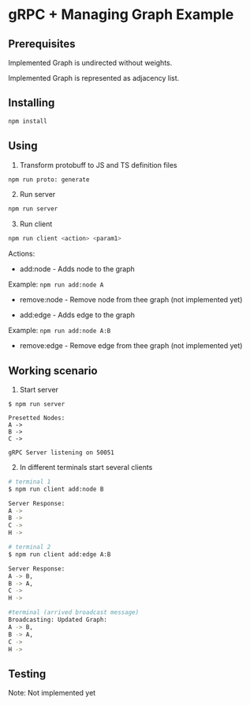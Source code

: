 # gRPC + Managing Graph Example

## Prerequisites

Implemented Graph is undirected without weights.

Implemented Graph is represented as adjacency list.

## Installing

```bash
npm install
```

## Using

1. Transform protobuff to JS and TS definition files

```bash
npm run proto: generate
```

2. Run server

```bash
npm run server
```

3. Run client

```bash
npm run client <action> <param1>
```

Actions:

- add:node - Adds node to the graph

Example: `npm run add:node A`

- remove:node - Remove node from thee graph (not implemented yet)

- add:edge - Adds edge to the graph

Example: `npm run add:node A:B`

- remove:edge - Remove edge from thee graph (not implemented yet)

## Working scenario

1. Start server

```
$ npm run server

Presetted Nodes:
A ->
B ->
C ->

gRPC Server listening on 50051
```

2. In different terminals start several clients

```bash
# terminal 1
$ npm run client add:node B

Server Response:
A ->
B ->
C ->
H ->

# terminal 2
$ npm run client add:edge A:B

Server Response:
A -> B,
B -> A,
C ->
H ->

#terminal (arrived broadcast message)
Broadcasting: Updated Graph:
A -> B,
B -> A,
C ->
H ->

```

## Testing

Note: Not implemented yet
